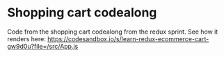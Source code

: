 # Shopping cart codealong

Code from the shopping cart codealong from the redux sprint.
See how it renders here: https://codesandbox.io/s/learn-redux-ecommerce-cart-gw9d0u?file=/src/App.js
